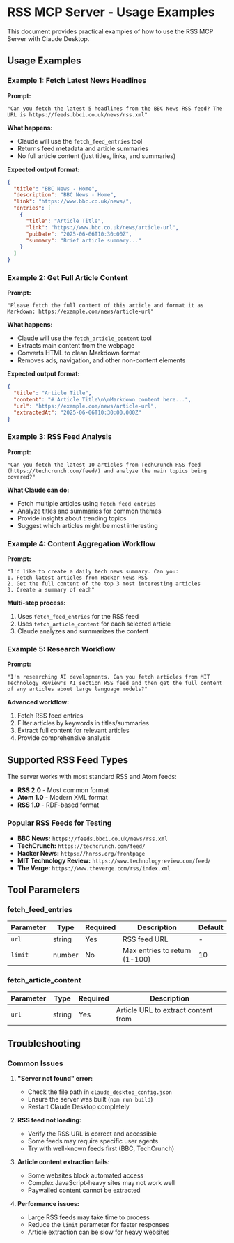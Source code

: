 # RSS MCP Server - Usage Examples

This document provides practical examples of how to use the RSS MCP Server with Claude Desktop.

## Usage Examples

### Example 1: Fetch Latest News Headlines

**Prompt:**

```
"Can you fetch the latest 5 headlines from the BBC News RSS feed? The URL is https://feeds.bbci.co.uk/news/rss.xml"
```

**What happens:**

- Claude will use the `fetch_feed_entries` tool
- Returns feed metadata and article summaries
- No full article content (just titles, links, and summaries)

**Expected output format:**

```json
{
  "title": "BBC News - Home",
  "description": "BBC News - Home",
  "link": "https://www.bbc.co.uk/news/",
  "entries": [
    {
      "title": "Article Title",
      "link": "https://www.bbc.co.uk/news/article-url",
      "pubDate": "2025-06-06T10:30:00Z",
      "summary": "Brief article summary..."
    }
  ]
}
```

### Example 2: Get Full Article Content

**Prompt:**

```
"Please fetch the full content of this article and format it as Markdown: https://example.com/news/article-url"
```

**What happens:**

- Claude will use the `fetch_article_content` tool
- Extracts main content from the webpage
- Converts HTML to clean Markdown format
- Removes ads, navigation, and other non-content elements

**Expected output format:**

```json
{
  "title": "Article Title",
  "content": "# Article Title\n\nMarkdown content here...",
  "url": "https://example.com/news/article-url",
  "extractedAt": "2025-06-06T10:30:00.000Z"
}
```

### Example 3: RSS Feed Analysis

**Prompt:**

```
"Can you fetch the latest 10 articles from TechCrunch RSS feed (https://techcrunch.com/feed/) and analyze the main topics being covered?"
```

**What Claude can do:**

- Fetch multiple articles using `fetch_feed_entries`
- Analyze titles and summaries for common themes
- Provide insights about trending topics
- Suggest which articles might be most interesting

### Example 4: Content Aggregation Workflow

**Prompt:**

```
"I'd like to create a daily tech news summary. Can you:
1. Fetch latest articles from Hacker News RSS
2. Get the full content of the top 3 most interesting articles
3. Create a summary of each"
```

**Multi-step process:**

1. Uses `fetch_feed_entries` for the RSS feed
2. Uses `fetch_article_content` for each selected article
3. Claude analyzes and summarizes the content

### Example 5: Research Workflow

**Prompt:**

```
"I'm researching AI developments. Can you fetch articles from MIT Technology Review's AI section RSS feed and then get the full content of any articles about large language models?"
```

**Advanced workflow:**

1. Fetch RSS feed entries
2. Filter articles by keywords in titles/summaries
3. Extract full content for relevant articles
4. Provide comprehensive analysis

## Supported RSS Feed Types

The server works with most standard RSS and Atom feeds:

- **RSS 2.0** - Most common format
- **Atom 1.0** - Modern XML format
- **RSS 1.0** - RDF-based format

### Popular RSS Feeds for Testing

- **BBC News:** `https://feeds.bbci.co.uk/news/rss.xml`
- **TechCrunch:** `https://techcrunch.com/feed/`
- **Hacker News:** `https://hnrss.org/frontpage`
- **MIT Technology Review:** `https://www.technologyreview.com/feed/`
- **The Verge:** `https://www.theverge.com/rss/index.xml`

## Tool Parameters

### fetch_feed_entries

| Parameter | Type   | Required | Description                   | Default |
| --------- | ------ | -------- | ----------------------------- | ------- |
| `url`     | string | Yes      | RSS feed URL                  | -       |
| `limit`   | number | No       | Max entries to return (1-100) | 10      |

### fetch_article_content

| Parameter | Type   | Required | Description                         |
| --------- | ------ | -------- | ----------------------------------- |
| `url`     | string | Yes      | Article URL to extract content from |

## Troubleshooting

### Common Issues

1. **"Server not found" error:**
   - Check the file path in `claude_desktop_config.json`
   - Ensure the server was built (`npm run build`)
   - Restart Claude Desktop completely

2. **RSS feed not loading:**
   - Verify the RSS URL is correct and accessible
   - Some feeds may require specific user agents
   - Try with well-known feeds first (BBC, TechCrunch)

3. **Article content extraction fails:**
   - Some websites block automated access
   - Complex JavaScript-heavy sites may not work well
   - Paywalled content cannot be extracted

4. **Performance issues:**
   - Large RSS feeds may take time to process
   - Reduce the `limit` parameter for faster responses
   - Article extraction can be slow for heavy websites
